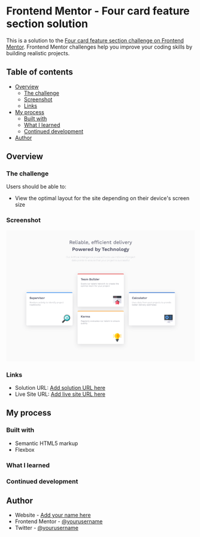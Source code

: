 # Frontend Mentor - Four card feature section solution

This is a solution to the [Four card feature section challenge on Frontend Mentor](https://www.frontendmentor.io/challenges/four-card-feature-section-weK1eFYK). Frontend Mentor challenges help you improve your coding skills by building realistic projects. 

## Table of contents

- [Overview](#overview)
  - [The challenge](#the-challenge)
  - [Screenshot](#screenshot)
  - [Links](#links)
- [My process](#my-process)
  - [Built with](#built-with)
  - [What I learned](#what-i-learned)
  - [Continued development](#continued-development)
- [Author](#author)


## Overview

### The challenge

Users should be able to:

- View the optimal layout for the site depending on their device's screen size

### Screenshot

![](./Screenshot/Screenshot-1.png)

### Links

- Solution URL: [Add solution URL here](https://www.frontendmentor.io/solutions/fourcardfeaturesection-aSoRyqHipu)
- Live Site URL: [Add live site URL here](https://mahmood-mohie.github.io/Four-card-feature-section/)

## My process

### Built with

- Semantic HTML5 markup
- Flexbox

### What I learned

### Continued development


## Author

- Website - [Add your name here](https://www.your-site.com)
- Frontend Mentor - [@yourusername](https://www.frontendmentor.io/profile/yourusername)
- Twitter - [@yourusername](https://www.twitter.com/yourusername)
